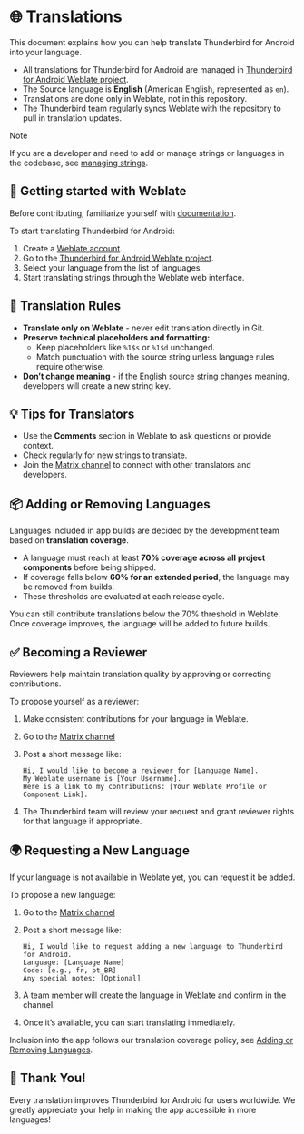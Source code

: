 # 🌐 Translations

This document explains how you can help translate Thunderbird for Android into your language.

- All translations for Thunderbird for Android are managed in [Thunderbird for Android Weblate project](https://hosted.weblate.org/projects/tb-android/).
- The Source language is **English** (American English, represented as `en`).
- Translations are done only in Weblate, not in this repository.
- The Thunderbird team regularly syncs Weblate with the repository to pull in translation updates.

> [!NOTE]
> If you are a developer and need to add or manage strings or languages in the codebase, see [managing strings](managing-strings.md).

## 🚀 Getting started with Weblate

Before contributing, familiarize yourself with [documentation](https://docs.weblate.org/en/latest/).

To start translating Thunderbird for Android:

1. Create a [Weblate account](https://hosted.weblate.org/accounts/signup/).
2. Go to the [Thunderbird for Android Weblate project](https://hosted.weblate.org/projects/tb-android/).
3. Select your language from the list of languages.
4. Start translating strings through the Weblate web interface.

## 🔑 Translation Rules

- **Translate only on Weblate** - never edit translation directly in Git.
- **Preserve technical placeholders and formatting:**
  - Keep placeholders like `%1$s` or `%1$d` unchanged.
  - Match punctuation with the source string unless language rules require otherwise.
- **Don’t change meaning** - if the English source string changes meaning, developers will create a new string key.

## 💡 Tips for Translators

- Use the **Comments** section in Weblate to ask questions or provide context.
- Check regularly for new strings to translate.
- Join the [Matrix channel](https://matrix.to/#/#tb-mobile-dev:mozilla.org) to connect with other translators and developers.

## 📦 Adding or Removing Languages

Languages included in app builds are decided by the development team based on **translation coverage**.

- A language must reach at least **70% coverage across all project components** before being shipped.
- If coverage falls below **60% for an extended period**, the language may be removed from builds.
- These thresholds are evaluated at each release cycle.

You can still contribute translations below the 70% threshold in Weblate. Once coverage improves, the language will be
added to future builds.

## ✅ Becoming a Reviewer

Reviewers help maintain translation quality by approving or correcting contributions.

To propose yourself as a reviewer:

1. Make consistent contributions for your language in Weblate.
2. Go to the [Matrix channel](https://matrix.to/#/#tb-mobile-dev:mozilla.org)
3. Post a short message like:

   ```text
   Hi, I would like to become a reviewer for [Language Name].
   My Weblate username is [Your Username].  
   Here is a link to my contributions: [Your Weblate Profile or Component Link].
   ```
4. The Thunderbird team will review your request and grant reviewer rights for that language if appropriate.

## 🌍 Requesting a New Language

If your language is not available in Weblate yet, you can request it be added.

To propose a new language:

1. Go to the [Matrix channel](https://matrix.to/#/#tb-mobile-dev:mozilla.org)
2. Post a short message like:

   ```text
   Hi, I would like to request adding a new language to Thunderbird for Android.  
   Language: [Language Name]  
   Code: [e.g., fr, pt_BR]
   Any special notes: [Optional]
   ```
3. A team member will create the language in Weblate and confirm in the channel.
4. Once it’s available, you can start translating immediately.

Inclusion into the app follows our translation coverage policy, see [Adding or Removing Languages](#-adding-or-removing-languages).

## 🙏 Thank You!

Every translation improves Thunderbird for Android for users worldwide.
We greatly appreciate your help in making the app accessible in more languages!
